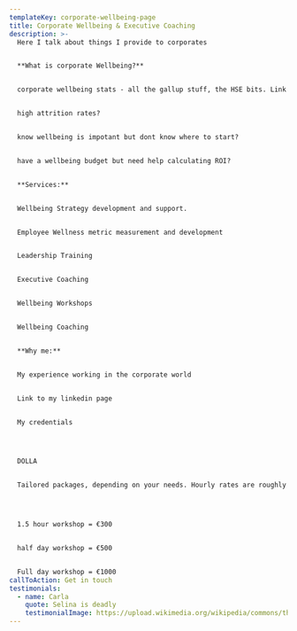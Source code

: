 ```yaml
---
templateKey: corporate-wellbeing-page
title: Corporate Wellbeing & Executive Coaching
description: >-
  Here I talk about things I provide to corporates


  **What is corporate Wellbeing?**


  corporate wellbeing stats - all the gallup stuff, the HSE bits. Link the studies here if needs be - maybe add in a folder of links here?


  high attrition rates?


  know wellbeing is impotant but dont know where to start?


  have a wellbeing budget but need help calculating ROI?


  **Services:**


  Wellbeing Strategy development and support.


  Employee Wellness metric measurement and development


  Leadership Training


  Executive Coaching


  Wellbeing Workshops


  Wellbeing Coaching


  **Why me:**


  My experience working in the corporate world


  Link to my linkedin page


  My credentials




  DOLLA


  Tailored packages, depending on your needs. Hourly rates are roughly €120 per hour to give an indication of potential costs.




  1.5 hour workshop = €300


  half day workshop = €500


  Full day workshop = €1000
callToAction: Get in touch
testimonials:
  - name: Carla
    quote: Selina is deadly
    testimonialImage: https://upload.wikimedia.org/wikipedia/commons/thumb/f/fe/210120-D-WD757-1720_%2850861332387%29_%28cropped%29.jpg/1200px-210120-D-WD757-1720_%2850861332387%29_%28cropped%29.jpg
---
```

